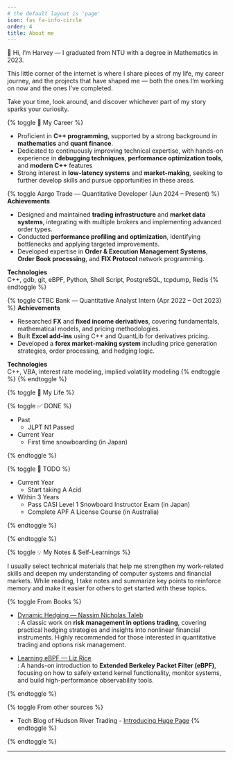 ```yaml
---
# the default layout is 'page'
icon: fas fa-info-circle
order: 4
title: About me
---
```


👋 Hi, I’m Harvey — I graduated from NTU with a degree in Mathematics in 2023.

This little corner of the internet is where I share pieces of my life, my career journey, and the projects that have shaped me — both the ones I’m working on now and the ones I’ve completed.

Take your time, look around, and discover whichever part of my story sparks your curiosity.

{% toggle 💼 My Career %}
- Proficient in **C++ programming**, supported by a strong background in **mathematics** and **quant finance**.  
- Dedicated to continuously improving technical expertise, with hands-on experience in **debugging techniques**, **performance optimization tools**, and **modern C++** features  
- Strong interest in **low-latency systems** and **market-making**, seeking to further develop skills and pursue opportunities in these areas.

{% toggle Aargo Trade — Quantitative Developer (Jun 2024 – Present) %}
**Achievements**
- Designed and maintained **trading infrastructure** and **market data systems**, integrating with multiple brokers and implementing advanced order types.
- Conducted **performance profiling and optimization**, identifying bottlenecks and applying targeted improvements.
- Developed expertise in **Order & Execution Management Systems**, **Order Book processing**, and **FIX Protocol** network programming.

**Technologies**  
C++, gdb, git, eBPF, Python, Shell Script, PostgreSQL, tcpdump, Redis
{% endtoggle %}

{% toggle CTBC Bank — Quantitative Analyst Intern (Apr 2022 – Oct 2023) %}
**Achievements**
- Researched **FX** and **fixed income derivatives**, covering fundamentals, mathematical models, and pricing methodologies.
- Built **Excel add-ins** using C++ and QuantLib for derivatives pricing.
- Developed a **forex market-making system** including price generation strategies, order processing, and hedging logic.

**Technologies**  
C++, VBA, interest rate modeling, implied volatility modeling
{% endtoggle %}
{% endtoggle %}

{% toggle 🌱 My Life %}

{% toggle ✅ DONE %}
- Past
    - JLPT N1 Passed
- Current Year
    - First time snowboarding (in Japan)
<!-- - Within 3 Years -->
<!-- - Long Term -->
{% endtoggle %}

{% toggle 📌 TODO %}
- Current Year
    - Start taking A Acid
- Within 3 Years
    - Pass CASI Level 1 Snowboard Instructor Exam (in Japan)
    - Complete APF A License Course (in Australia)
<!-- - Long Term -->
{% endtoggle %}

{% endtoggle %}

{% toggle 💡 My Notes & Self-Learnings %}

I usually select technical materials that help me strengthen my work-related skills and deepen my understanding of computer systems and financial markets. While reading, I take notes and summarize key points to reinforce memory and make it easier for others to get started with these topics.  

{% toggle From Books %}

- [Dynamic Hedging — Nassim Nicholas Taleb](/posts/note-dynamic-hedging)  
: A classic work on **risk management in options trading**, covering practical hedging strategies and insights into nonlinear financial instruments. Highly recommended for those interested in quantitative trading and options risk management.  

- [Learning eBPF — Liz Rice](/posts/note-learning-ebpf)  
: A hands-on introduction to **Extended Berkeley Packet Filter (eBPF)**, focusing on how to safely extend kernel functionality, monitor systems, and build high-performance observability tools.  

{% endtoggle %}

{% toggle From other sources %}
- Tech Blog of Hudson River Trading - [Introducing Huge Page](/posts/note-hrt-huge-page)
{% endtoggle %}

{% endtoggle %}

---